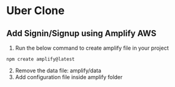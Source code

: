 # Uber Clone

## Add Signin/Signup using Amplify AWS

1. Run the below command to create amplify file in your project

```
npm create amplify@latest
```

2. Remove the data file: amplify/data
3. Add configuration file inside amplify folder
